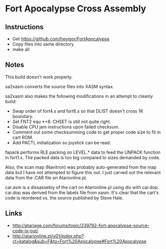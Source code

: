 # Fort Apocalypse Cross Assembly

## Instructions

- Get https://github.com/heyigor/FortApocalypse
- Copy files into same directory
- make all

## Notes

This build doesn't work properly.

sa2xasm converts the source files into XASM syntax.

sa2xasm also makes the following modifications in an attempt to cleanly build:

- Swap order of fort4.s and fort6.s so that DLIST doesn't cross 1K boundary.
- Set FNT2 equ *+8. CHSET is still not quite right.
- Disable CPU jam instructions upon failed checksum.
- Comment out some checksumming code to get proper code size to fit in cart ROM.
- Add PACTL initialization so joystick can be read.

fapack performs RLE packing on LEVEL.* data to feed the UNPACK function in
fort1.s. The packed data is too big compared to sizes demanded by code.

Also, the scan map (Navitron) was probably auto-generated from the map data but
I have not attempted to figure this out. I just carved out the relevant data
from the .CAR file on Atarionline.pl.

car.asm is a dissassebly of the cart on Atarionline.pl using dis with car.dop.
car.dop was derived from the labels file from xasm. It's clear that the cart's
code is reordered vs. the source published by Steve Hale.

## Links

- http://atariage.com/forums/topic/239792-fort-apocalypse-source-code-is-out/
- http://atarionline.pl/v01/index.php?ct=katalog&sub=F&tg=Fort%20Apocalypse#Fort%20Apocalypse
